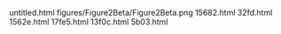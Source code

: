 untitled.html
figures/Figure2Beta/Figure2Beta.png
15682.html
32fd.html
1562e.html
17fe5.html
13f0c.html
5b03.html
